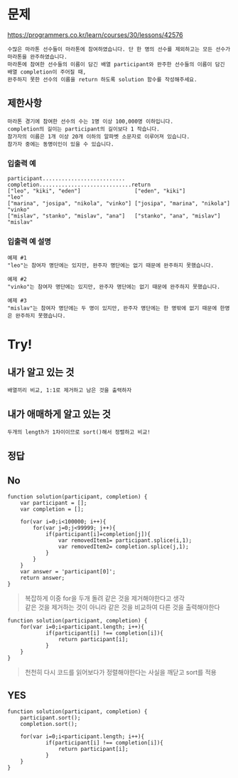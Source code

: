# 문제
https://programmers.co.kr/learn/courses/30/lessons/42576
```
수많은 마라톤 선수들이 마라톤에 참여하였습니다. 단 한 명의 선수를 제외하고는 모든 선수가 마라톤을 완주하였습니다.
마라톤에 참여한 선수들의 이름이 담긴 배열 participant와 완주한 선수들의 이름이 담긴 배열 completion이 주어질 때,
완주하지 못한 선수의 이름을 return 하도록 solution 함수를 작성해주세요.
```
## 제한사항
```
마라톤 경기에 참여한 선수의 수는 1명 이상 100,000명 이하입니다.
completion의 길이는 participant의 길이보다 1 작습니다.
참가자의 이름은 1개 이상 20개 이하의 알파벳 소문자로 이루어져 있습니다.
참가자 중에는 동명이인이 있을 수 있습니다.
```
### 입출력 예
```
participant..........................	completion.............................return
["leo", "kiki", "eden"]	                ["eden", "kiki"]                	"leo"
["marina", "josipa", "nikola", "vinko"]	["josipa", "marina", "nikola"]  	"vinko"
["mislav", "stanko", "mislav", "ana"] 	["stanko", "ana", "mislav"]	        "mislav"
```
### 입출력 예 설명
```
예제 #1
"leo"는 참여자 명단에는 있지만, 완주자 명단에는 없기 때문에 완주하지 못했습니다.

예제 #2
"vinko"는 참여자 명단에는 있지만, 완주자 명단에는 없기 때문에 완주하지 못했습니다.

예제 #3
"mislav"는 참여자 명단에는 두 명이 있지만, 완주자 명단에는 한 명밖에 없기 때문에 한명은 완주하지 못했습니다.
```

# Try!
## 내가 알고 있는 것
`배열끼리 비교, 1:1로 제거하고 남은 것을 출력하자 `
## 내가 애매하게 알고 있는 것
`두개의 length가 1차이이므로 sort()해서 정렬하고 비교! `<br>

## 정답
## No
```
function solution(participant, completion) {
    var participant = [];
    var completion = [];
    
    for(var i=0;i<100000; i++){
        for(var j=0;j<99999; j++){
            if(participant[i]=completion[j]){
                var removedItem1= participant.splice(i,1);
                var removedItem2= completion.splice(j,1);
            }
        }
    }
    var answer = 'participant[0]';
    return answer;
}
```


>복잡하게 이중 for을 두개 돌려 같은 것을 제거해야한다고 생각<br>
>같은 것을 제거하는 것이 아니라 같은 것을 비교하여 다른 것을 출력해야한다<br>

```
function solution(participant, completion) {
    for(var i=0;i<participant.length; i++){
            if(participant[i] !== completion[i]){
                return participant[i];
            }
    }
}
```
>천천히 다시 코드를 읽어보다가 정렬해야한다는 사실을 깨닫고 sort를 적용


## YES
```
function solution(participant, completion) {
    participant.sort();
    completion.sort();
    
    for(var i=0;i<participant.length; i++){
            if(participant[i] !== completion[i]){
                return participant[i];
            }
    }
}
```
